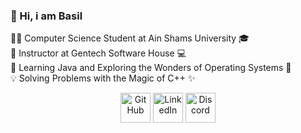 ### 🌟 Hi, i am Basil 



👨‍💻 Computer Science Student at Ain Shams University 🎓<br>
💼 Instructor at Gentech Software House 💻<br>
🌱 Learning Java and Exploring the Wonders of Operating Systems 🤖<br>
💡 Solving Problems with the Magic of C++ ✨<br>


<p align="center">
  <a href="[https://github.com/peterthehan](https://github.com/Basel-web/Basel-web)">
    <picture>
      <source media="(prefers-color-scheme: dark)" srcset="https://cdn.simpleicons.org/github/white">
      <img alt="GitHub" title="GitHub" height="48" width="48" src="https://cdn.simpleicons.org/github"></picture></a>
  <a href="[https://www.linkedin.com/in/peterthehan](https://www.linkedin.com/in/basil-abo-al-nasr-080b8121a/)">
    <img alt="LinkedIn" title="LinkedIn" height="48" width="48" src="https://cdn.simpleicons.org/linkedin"></a>
  <a href="[https://discord.gg/WjEFnzC](https://discord.com/channels/@me)">
    <img alt="Discord" title="Discord" height="48" width="48" src="https://cdn.simpleicons.org/discord"></a>
  <a href="https://www.threads.net/@peterthehan">
</p>

